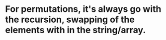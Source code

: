 # For permutations, it's always go with the recursion, swapping of the elements with in the string/array. 
